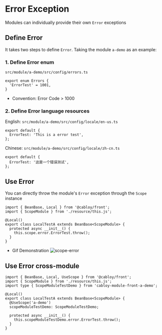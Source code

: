 # Error Exception

Modules can individually provide their own `Error` exceptions

## Define Error

It takes two steps to define `Error`. Taking the module `a-demo` as an example:

### 1. Define Error enum

`src/module/a-demo/src/config/errors.ts`

```typescript{2}
export enum Errors {
  'ErrorTest' = 1001,
}
```

- Convention: Error Code > 1000

### 2. Define Error language resources

English: `src/module/a-demo/src/config/locale/en-us.ts`

```typescript{2}
export default {
  ErrorTest: 'This is a error test',
};
```

Chinese: `src/module/a-demo/src/config/locale/zh-cn.ts`

```typescript{2}
export default {
  ErrorTest: '这是一个错误测试',
};
```

## Use Error

You can directly throw the module's `Error` exception through the `Scope` instance

```typescript{7}
import { BeanBase, Local } from '@cabloy/front';
import { ScopeModule } from './resource/this.js';

@Local()
export class LocalTestA extends BeanBase<ScopeModule> {
  protected async __init__() {
    this.scope.error.ErrorTest.throw();
  }
}
```

- Gif Demonstration
  ![scope-error](https://cabloy-1258265067.cos.ap-shanghai.myqcloud.com/image/scope-error.gif)

## Use Error cross-module

```typescript{3,7-8,11}
import { BeanBase, Local, UseScope } from '@cabloy/front';
import { ScopeModule } from './resource/this.js';
import type { ScopeModuleTestDemo } from 'cabloy-module-front-a-demo';

@Local()
export class LocalTestA extends BeanBase<ScopeModule> {
  @UseScope('a-demo')
  scopeModuleTestDemo: ScopeModuleTestDemo;

  protected async __init__() {
    this.scopeModuleTestDemo.error.ErrorTest.throw();
  }
}
```
